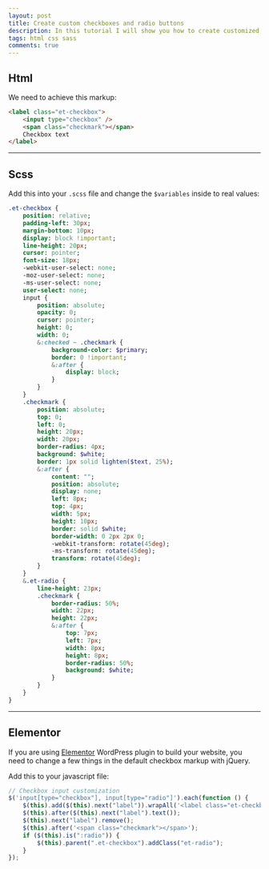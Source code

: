 ```yaml
---
layout: post
title: Create custom checkboxes and radio buttons
description: In this tutorial I will show you how to create customized checkboxes and radios instead of the browser's default ones.
tags: html css sass
comments: true
---
```


## Html

We need to achieve this markup:

```html
<label class="et-checkbox">
    <input type="checkbox" />
    <span class="checkmark"></span>
    Checkbox text
</label>
```

---

## Scss

Add this into your `.scss` file and change the `$variables` inside to real values:

```sass
.et-checkbox {
    position: relative;
    padding-left: 30px;
    margin-bottom: 10px;
    display: block !important;
    line-height: 20px;
    cursor: pointer;
    font-size: 18px;
    -webkit-user-select: none;
    -moz-user-select: none;
    -ms-user-select: none;
    user-select: none;
    input {
        position: absolute;
        opacity: 0;
        cursor: pointer;
        height: 0;
        width: 0;
        &:checked ~ .checkmark {
            background-color: $primary;
            border: 0 !important;
            &:after {
                display: block;
            }
        }
    }
    .checkmark {
        position: absolute;
        top: 0;
        left: 0;
        height: 20px;
        width: 20px;
        border-radius: 4px;
        background: $white;
        border: 1px solid lighten($text, 25%);
        &:after {
            content: "";
            position: absolute;
            display: none;
            left: 8px;
            top: 4px;
            width: 5px;
            height: 10px;
            border: solid $white;
            border-width: 0 2px 2px 0;
            -webkit-transform: rotate(45deg);
            -ms-transform: rotate(45deg);
            transform: rotate(45deg);
        }
    }
    &.et-radio {
        line-height: 23px;
        .checkmark {
            border-radius: 50%;
            width: 22px;
            height: 22px;
            &:after {
                top: 7px;
                left: 7px;
                width: 8px;
                height: 8px;
                border-radius: 50%;
                background: $white;
            }
        }
    }
}
```

---

## Elementor

If you are using [Elementor](https://elementor.com) WordPress plugin to build your website, you need to change a few things in the default checkbox markup with jQuery.

Add this to your javascript file:

```javascript
// Checkbox input customization
$('input[type="checkbox"], input[type="radio"]').each(function () {
    $(this).add($(this).next("label")).wrapAll('<label class="et-checkbox"></label>');
    $(this).after($(this).next("label").text());
    $(this).next("label").remove();
    $(this).after('<span class="checkmark"></span>');
    if ($(this).is(":radio")) {
        $(this).parent(".et-checkbox").addClass("et-radio");
    }
});
```
